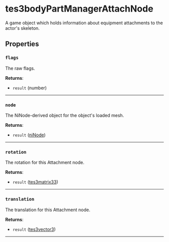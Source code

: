 # tes3bodyPartManagerAttachNode

A game object which holds information about equipment attachments to the actor's skeleton.

## Properties

### `flags`

The raw flags.

**Returns**:

* `result` (number)

***

### `node`

The NiNode-derived object for the object's loaded mesh.

**Returns**:

* `result` ([niNode](../../types/niNode))

***

### `rotation`

The rotation for this Attachment node.

**Returns**:

* `result` ([tes3matrix33](../../types/tes3matrix33))

***

### `translation`

The translation for this Attachment node.

**Returns**:

* `result` ([tes3vector3](../../types/tes3vector3))

***

